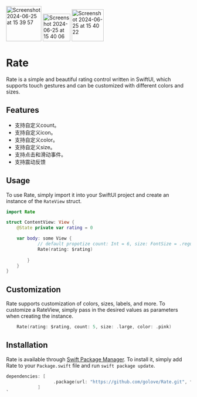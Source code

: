 <img width="96" alt="Screenshot 2024-06-25 at 15 39 57" src="https://github.com/golove/Rate/assets/61925349/4582f8d6-266f-4b3d-8c8b-208b2cd185a7">
<img width="75" alt="Screenshot 2024-06-25 at 15 40 06" src="https://github.com/golove/Rate/assets/61925349/f9cbe53a-03c6-4dd1-b7e6-f5fbe8a8d089">
<img width="87" alt="Screenshot 2024-06-25 at 15 40 22" src="https://github.com/golove/Rate/assets/61925349/7631740e-a032-4f81-94fa-729a0e1cd6ce">


# Rate

Rate is a simple and beautiful rating control written in SwiftUI, which supports touch gestures and can be customized with different colors and sizes.

## Features

- 支持自定义count。
- 支持自定义icon。
- 支持自定义color。
- 支持自定义size。
- 支持点击和滑动事件。
- 支持震动反馈

## Usage

To use Rate, simply import it into your SwiftUI project and create an instance of the `RateView` struct.

```swift
import Rate

struct ContentView: View {
    @State private var rating = 0

    var body: some View {
			// default propotize count: Int = 6, size: FontSize = .regular ,icon:IconType = .heart,color:Color = .pink 
			Rate(rating: $rating)
			
        }
    }
}
```
    
## Customization

Rate supports customization of colors, sizes, labels, and more. To customize a RateView, simply pass in the desired values as parameters when creating the instance.

```swift
	Rate(rating: $rating, count: 5, size: .large, color: .pink)
```

## Installation

Rate is available through [Swift Package Manager](https://swift.org/package-manager/). To install it, simply add Rate to your `Package.swift` file and run `swift package update`.

```swift
dependencies: [
                  .package(url: "https://github.com/golove/Rate.git", from: "1.0.0")
            ]
`
